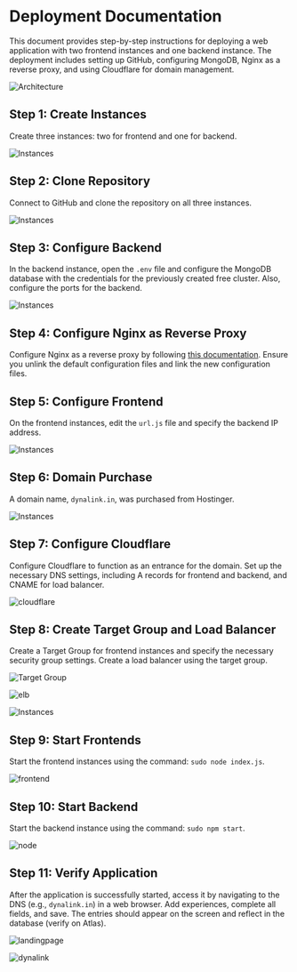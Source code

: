 # Deployment Documentation

This document provides step-by-step instructions for deploying a web application with two frontend instances and one backend instance. The deployment includes setting up GitHub, configuring MongoDB, Nginx as a reverse proxy, and using Cloudflare for domain management.

![Architecture](Architecture.png)

## Step 1: Create Instances

Create three instances: two for frontend and one for backend.

![Instances](1_instances.png)

## Step 2: Clone Repository

Connect to GitHub and clone the repository on all three instances.

![Instances]()

## Step 3: Configure Backend

In the backend instance, open the `.env` file and configure the MongoDB database with the credentials for the previously created free cluster. Also, configure the ports for the backend.

![Instances]()

## Step 4: Configure Nginx as Reverse Proxy

Configure Nginx as a reverse proxy by following [this documentation](https://techieadarsh.hashnode.dev/how-to-set-up-a-reverse-proxy-for-nginx-step-by-step). Ensure you unlink the default configuration files and link the new configuration files.

## Step 5: Configure Frontend

On the frontend instances, edit the `url.js` file and specify the backend IP address.

![Instances]()

## Step 6: Domain Purchase

A domain name, `dynalink.in`, was purchased from Hostinger.

![Instances]()

## Step 7: Configure Cloudflare

Configure Cloudflare to function as an entrance for the domain. Set up the necessary DNS settings, including A records for frontend and backend, and CNAME for load balancer.

![cloudflare](cloudflare.png)

## Step 8: Create Target Group and Load Balancer

Create a Target Group for frontend instances and specify the necessary security group settings. Create a load balancer using the target group.

![Target Group](TargetGroups.png)

![elb](elb.png)


![Instances]()

## Step 9: Start Frontends

Start the frontend instances using the command: `sudo node index.js`.

![frontend](frontend_started.png)

## Step 10: Start Backend

Start the backend instance using the command: `sudo npm start`.

![node](node.png)

## Step 11: Verify Application

After the application is successfully started, access it by navigating to the DNS (e.g., `dynalink.in`) in a web browser. Add experiences, complete all fields, and save. The entries should appear on the screen and reflect in the database (verify on Atlas).

![landingpage](landingpage.png)

![dynalink](dynalink.png)

